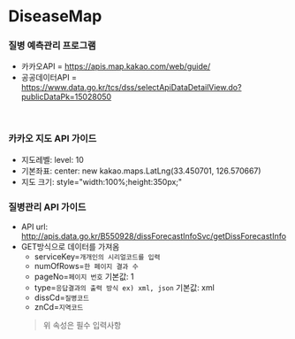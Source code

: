 # DiseaseMap

### 질병 예측관리 프로그램
- 카카오API = https://apis.map.kakao.com/web/guide/
- 공공데이터API = https://www.data.go.kr/tcs/dss/selectApiDataDetailView.do?publicDataPk=15028050

<br>

### 카카오 지도 API 가이드
- 지도레벨: level: 10
- 기본좌표: center: new kakao.maps.LatLng(33.450701, 126.570667)
- 지도 크기: style="width:100%;height:350px;"

### 질병관리 API 가이드
- API url: http://apis.data.go.kr/B550928/dissForecastInfoSvc/getDissForecastInfo
- GET방식으로 데이터를 가져옴
  - serviceKey=`개개인의 시리얼코드를 입력`
  - numOfRows=`한 페이지 결과 수`
  - pageNo=`페이지 번호` 기본값: 1
  - type=`응답결과의 출력 방식 ex) xml, json` 기본값: xml
  - dissCd=`질병코드`
  - znCd=`지역코드`
  >  위 속성은 필수 입력사항